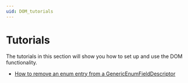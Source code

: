 ```yaml
---
uid: DOM_tutorials
---
```


# Tutorials

The tutorials in this section will show you how to set up and use the DOM functionality.

- [How to remove an enum entry from a GenericEnumFieldDescriptor](xref:DOM_Remove_Enum_Entry)